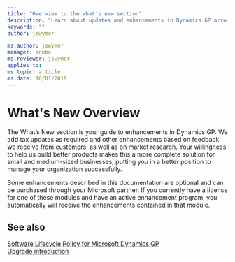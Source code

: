 ```yaml
---
title: "Overview to the what's new section"
description: "Learn about updates and enhancements in Dynamics GP across releases from GP 2015 and forward."
keywords: ""
author: jswymer

ms.author: jswymer
manager: annbe
ms.reviewer: jswymer
applies_to:
ms.topic: article
ms.date: 10/01/2019
---
```


# What's New Overview

The What’s New section is your guide to enhancements in Dynamics GP. We add tax updates as required and other enhancements based on feedback we receive from customers, as well as on market research. Your willingness to help us build better products makes this a more complete solution for small and medium-sized businesses, putting you in a better position to manage your organization successfully.

Some enhancements described in this documentation are optional and can be purchased through your Microsoft partner. If you currently have a license for one of these modules and have an active enhancement program, you automatically will receive the enhancements contained in that module.

## See also

[Software Lifecycle Policy for Microsoft Dynamics GP](../terms/lifecycle.md)  
[Upgrade introduction](../upgrade/introduction.md)  
